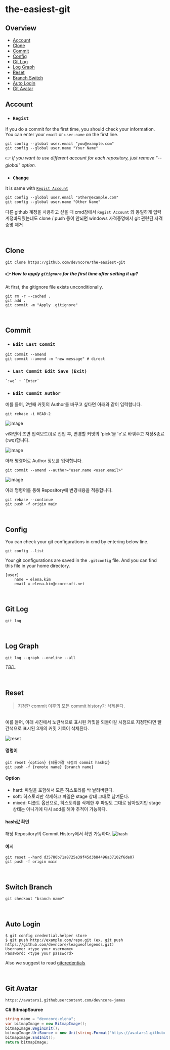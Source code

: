 # the-easiest-git

## Overview
- [Account](#account)
- [Clone](#clone)
- [Commit](#commit)
- [Config](#config)
- [Git Log](#git-log)
- [Log Graph](#log-graph)
- [Reset](#reset)
- [Branch Switch](#branch-switch)
- [Auto Login](#auto-login)
- [Git Avatar](#git-avatar)

## Account 
- ### `Regist`
If you do a commit for the first time, you should check your information. <br>
You can enter your `email` or `user-name` on the first line.
```git
git config --global user.email "you@example.com"
git config --global user.name "Your Name"
```
:point_right: _If you want to use different account for each repository, just remove "--global" option._
<br />

- ### `Change`
It is same with [`Regist Account`](#regist)
```git
git config --global user.email "other@example.com"
git config --global user.name "Other Name"
```
다른 github 계정을 사용하고 싶을 때 cmd창에서 `Regist Account` 와 동일하게 입력
계정바꿔줬는데도 clone / push 등이 안되면 windows 자격증명에서 git 관련된 자격 증명 제거

<br />

## Clone
```git
git clone https://github.com/devncore/the-easiest-git
```
#### :point_right: _How to apply `gitignore` for the first time after setting it up?_
At first, the gitignore file exists unconditionally.
```git
git rm -r --cached .
git add .
git commit -m "Apply .gitignore"
```
<br />  

## Commit
- ### `Edit Last Commit`
```
git commit --amend
git commit --amend -m "new message" # direct
```
    
- ### `Last Commit Edit Save (Exit)`
```
`:wq` + `Enter`
```
    
- ### `Edit Commit Author`
예를 들어, 2번째 커밋의 Author를 바꾸고 싶다면 아래와 같이 입력합니다.
```
git rebase -i HEAD~2
```
![image](https://user-images.githubusercontent.com/74305823/135565874-99e8ae67-4ee5-4de7-a440-157c90ed7fb0.png)

vi화면이 뜨면 입력모드(i)로 진입 후, 변경할 커밋의 'pick'을 'e'로 바꿔주고 저장&종료(:wq)합니다.

![image](https://user-images.githubusercontent.com/74305823/135565972-ffd5c078-dd02-4dec-b84d-b2fca2a16a37.png)

아래 명령어로 Author 정보를 입력합니다.
```
git commit --amend --author="user.name <user.email>"
```
![image](https://user-images.githubusercontent.com/74305823/135566231-bf30fb9d-5b8f-4569-9e5c-b783afcfff84.png)

아래 명령어를 통해 Repository에 변경내용을 적용합니다.
```
git rebase --continue
git push -f origin main
```

<br />

## Config
You can check your git configurations in cmd by entering below line.
```
git config --list
```

Your git configurations are saved in the `.gitconfig` file. And you can find this file in your home directory.
```git
[user]
	name = elena.kim
	email = elena.kim@ncoresoft.net
```
<br/>
    
## Git Log
```
git log
```
<br/>
       
## Log Graph

```git
git log --graph --oneline --all
```
_TBD.._

<br />

## Reset
> 지정한 commit 이후의 모든 commit history가 삭제된다.  
<br>
예를 들어, 아래 사진에서 노란색으로 표시된 커밋을 되돌아갈 시점으로 지정한다면 빨간색으로 표시된 3개의 커밋 기록이 삭제된다.  

![reset](https://user-images.githubusercontent.com/74305823/137444338-a235fbd5-1ca3-479f-90f5-4e5ffe10aaae.png)

#### 명령어 
```
git reset {option} {되돌아갈 시점의 commit hash값}
git push -f {remote name} {branch name}
```

#### Option
- hard: 파일을 포함해서 모든 히스토리를 싹 날려버린다. 
- soft: 히스토리만 삭제하고 파일은 stage 상태 그대로 남겨둔다. 
- mixed: 디폴트 옵션으로, 히스토리를 삭제한 후 파일도 그대로 남아있지만 stage 상태는 아니기에 다시 add를 해야 추적이 가능하다.


#### hash값 확인
해당 Repository의 Commit History에서 확인 가능하다.
![hash](https://user-images.githubusercontent.com/74305823/137443208-51f07446-000e-4ed3-873c-8a0cd5635bf4.png)

#### 예시
```
git reset --hard d35780b71a8725e39f45d3b84496a37102f6de07
git push -f origin main
```

<br/>
    
## Switch Branch
```
git checkout "branch name"
```
<br/>
    
## Auto Login
```
$ git config credential.helper store
$ git push http://example.com/repo.git (ex. git push https://github.com/devncore/leagueoflegends.git)
Username: <type your username>
Password: <type your password>
```
Also we suggest to read [ gitcredentials](https://git-scm.com/docs/gitcredentials)

<br/>

## Git Avatar
```
https://avatars1.githubusercontent.com/devncore-james
```

**C# BitmapSource**
```csharp
string name = "devncore-elena";
var bitmapImage = new BitmapImage();
bitmapImage.BeginInit();
bitmapImage.UriSource = new Uri(string.Format("https://avatars1.githubusercontent.com/{0}", name);
bitmapImage.EndInit();
return bitmapImage;
```
